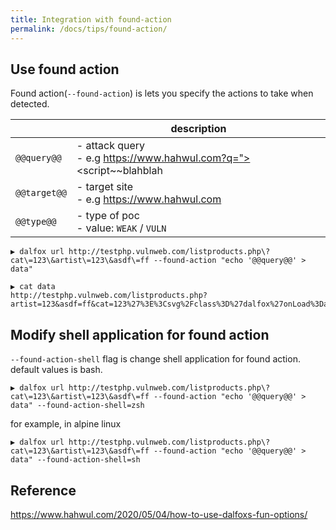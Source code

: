 ```yaml
---
title: Integration with found-action
permalink: /docs/tips/found-action/
---
```


## Use found action
Found action(`--found-action`) is lets you specify the actions to take when detected.

|              | description                                                  |
| ------------ | ------------------------------------------------------------ |
| `@@query@@`  | - attack query<br />- e.g https://www.hahwul.com?q="><script~~blahblah |
| `@@target@@` | - target site<br />- e.g https://www.hahwul.com              |
| `@@type@@`   | - type of poc<br />- value:  `WEAK` / `VULN`                 |


```
▶ dalfox url http://testphp.vulnweb.com/listproducts.php\?cat\=123\&artist\=123\&asdf\=ff --found-action "echo '@@query@@' > data"
```

```
▶ cat data
http://testphp.vulnweb.com/listproducts.php?artist=123&asdf=ff&cat=123%27%3E%3Csvg%2Fclass%3D%27dalfox%27onLoad%3Dalert%2845%29%3E
```

## Modify shell application for found action
`--found-action-shell` flag is change shell application for found action. default values is bash.
```
▶ dalfox url http://testphp.vulnweb.com/listproducts.php\?cat\=123\&artist\=123\&asdf\=ff --found-action "echo '@@query@@' > data" --found-action-shell=zsh
```

for example, in alpine linux
```
▶ dalfox url http://testphp.vulnweb.com/listproducts.php\?cat\=123\&artist\=123\&asdf\=ff --found-action "echo '@@query@@' > data" --found-action-shell=sh
```

## Reference
https://www.hahwul.com/2020/05/04/how-to-use-dalfoxs-fun-options/
